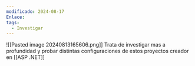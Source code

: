 ```yaml
---
modificado: 2024-08-17
Enlace: 
tags:
  - Investigar
---
```

![[Pasted image 20240813165606.png]]
Trata de investigar mas a profundidad y probar distintas configuraciones de estos proyectos creador en [[ASP .NET]]